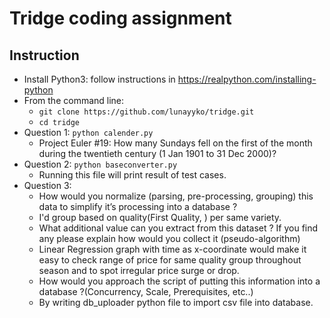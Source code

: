 # Tridge coding assignment

## Instruction
* Install Python3: follow instructions in <https://realpython.com/installing-python>
* From the command line: 
  * `git clone https://github.com/lunayyko/tridge.git`
  * `cd tridge`
* Question 1: `python calender.py`
  * Project Euler #19: How many Sundays fell on the first of the month during the twentieth century (1 Jan 1901 to 31 Dec 2000)? 
* Question 2: `python baseconverter.py`
  * Running this file will print result of test cases.
* Question 3:
  * How would you normalize (parsing, pre-processing, grouping) this data to simplify it’s processing into a database ?
   - I'd group based on quality(First Quality, ) per same variety.
  * What additional value can you extract from this dataset ? If you find any please explain how would you collect it (pseudo-algorithm)
   - Linear Regression graph with time as x-coordinate would make it easy to check range of price for same quality group throughout season and to spot irregular price surge or drop.
  * How would you approach the script of putting this information into a database ?(Concurrency, Scale, Prerequisites, etc..)
   - By writing db_uploader python file to import csv file into database.    
